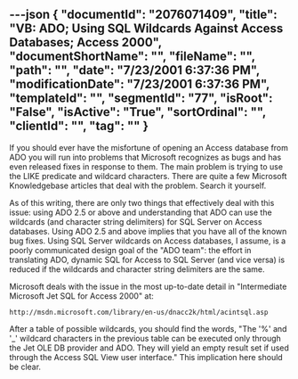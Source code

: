 ---json
{
  "documentId": "2076071409",
  "title": "VB: ADO; Using SQL Wildcards Against Access Databases; Access 2000",
  "documentShortName": "",
  "fileName": "",
  "path": "",
  "date": "7/23/2001 6:37:36 PM",
  "modificationDate": "7/23/2001 6:37:36 PM",
  "templateId": "",
  "segmentId": "77",
  "isRoot": "False",
  "isActive": "True",
  "sortOrdinal": "",
  "clientId": "",
  "tag": ""
}
---

If you should ever have the misfortune of opening an Access database from ADO you will run into problems that Microsoft recognizes as bugs and has even released fixes in response to them. The main problem is trying to use the LIKE predicate and wildcard characters. There are quite a few Microsoft Knowledgebase articles that deal with the problem. Search it yourself.

As of this writing, there are only two things that effectively deal with this issue: using ADO 2.5 or above and understanding that ADO can use the wildcards (and character string delimiters) for SQL Server on Access databases. Using ADO 2.5 and above implies that you have all of the known bug fixes. Using SQL Server wildcards on Access databases, I assume, is a poorly communicated design goal of the &quot;ADO team&quot;: the effort in translating ADO, dynamic SQL for Access to SQL Server (and vice versa) is reduced if the wildcards and character string delimiters are the same.

Microsoft deals with the issue in the most up-to-date detail in &quot;Intermediate Microsoft Jet SQL for Access 2000&quot; at:

    http://msdn.microsoft.com/library/en-us/dnacc2k/html/acintsql.asp

After a table of possible wildcards, you should find the words, &quot;The '%' and '_' wildcard characters in the previous table can be executed only through the Jet OLE DB provider and ADO. They will yield an empty result set if used through the Access SQL View user interface.&quot; This implication here should be clear.
